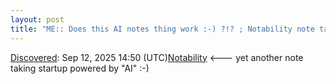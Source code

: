 ```yaml
---
layout: post
title: "ME:: Does this AI notes thing work :-) ?!? ; Notability note taking startup"
---
```

[Discovered](http://rolandtanglao.com/2020/07/29/p1-blogthis-checkvist-list-links-to-blog/): Sep 12, 2025 14:50 (UTC)[Notability](https://notability.com/) <--- yet another note taking startup powered by "AI" :-)
